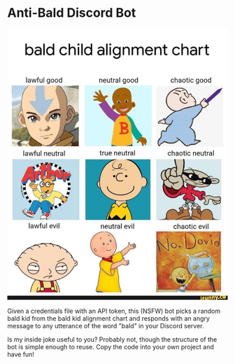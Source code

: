 # Anti-Bald Discord Bot

![Bald Kids](/bald-alignment.jpg)

Given a credentials file with an API token, this (NSFW) bot picks a random bald kid from the bald kid alignment chart and responds with an angry message to any utterance of the word "bald" in your Discord server. 

Is my inside joke useful to you? Probably not, though the structure of the bot is simple enough to reuse. Copy the code into your own project and have fun!
